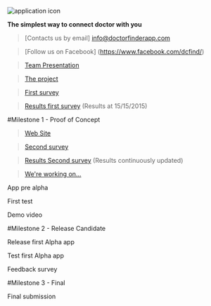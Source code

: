 ![application icon](https://www.mediafire.com/convkey/d82f/gtcrweilk7t1t4b6g.jpg)

**The simplest way to connect doctor with you**


> [Contacts us by email] info@doctorfinderapp.com

> [Follow us on Facebook] (https://www.facebook.com/dcfind/)


>[Team Presentation](https://drive.google.com/file/d/0BzzTdF5hw0YRSjVoeVpFQXZPdm8/view?usp=sharing)

>[The project](https://drive.google.com/file/d/0BzzTdF5hw0YRbmhoUkJfalRNRnM/view?usp=sharing)

>[First survey](http://www.survio.com/survey/d/F7N6K8Y2D5X5W9Q9N)

>[Results first survey](https://www.mediafire.com/convkey/a2e8/04qe2mddku2sdul6g.jpg) (Results at 15/15/2015)

#Milestone 1 - Proof of Concept

>[Web Site](http://www.doctorfinderapp.com/)

>[Second survey](http://goo.gl/forms/SM149jvxNC)

>[Results Second survey](https://docs.google.com/forms/d/1tBpFF8EJFsCzFIZ7Ic06JE3pYEB8dFVHJU0tlvyriDE/viewanalytics?usp=form_confirm) (Results continuously updated)

>[We're working on...](https://trello.com/b/0uSh0ofs)

App pre alpha

First test

Demo video

#Milestone 2 - Release Candidate

Release first Alpha app

Test first Alpha app

Feedback survey

#Milestone 3 - Final

Final submission
